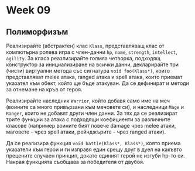 # Week 09

## Полиморфизъм

Реализирайте (абстрактен) клас `Klass`, представляващ клас от компютърна ролева игра с член-данни `hp`, `name`, `strength`, `intellect`, `agility`. За класа реазлизирайте голмяа четворка, подходящ конструктор за инициализиране на всички данни, декларирайте три (чисти) виртуални метода със сигнатура `void foo(Klass*)`, които представляват melee атака, ranged атака и spell атака, които приемат указател към обект, който ще бъде атакуван. Да се дефинират и методи за отнемане на кръв от героя.

Реализирайте наследник `Warrior`, който добавя само име на меч (воините са много привързани към мечовете си), и наследници `Mage` и `Ranger`, които не добавят други член данни. За тях да се реализират трите функции за атака с подходящи коефициенти за различните класове (например воините бият повече damage чрез melee атаки, маговете - чрез spell атаки, рейнджърите - чрез ranged атаки).

Да се реализира функция `void battle(Klass*, Klass*)`, която приема указатели към герои и ги изправя един срещу друг в дуел на какъвто прецените случаен принцип, докато единият герой не изгуби hp-то си. Накрая функцията съобщава за победителя от двубоя.